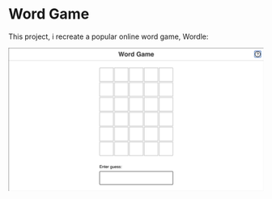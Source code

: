 # Word Game

This project, i recreate a popular online word game, Wordle:

![Demo showing the finished product, our Wordle clone](docs/wordle-demo.gif)
